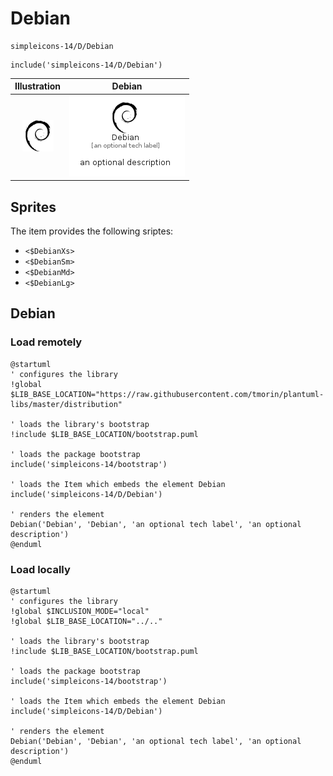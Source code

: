 # Debian


```text
simpleicons-14/D/Debian
```

```text
include('simpleicons-14/D/Debian')
```



| Illustration | Debian |
| :---: | :---: |
| ![illustration for Illustration](../../simpleicons-14/D/Debian.png) | ![illustration for Debian](../../simpleicons-14/D/Debian.Local.png) |



## Sprites
The item provides the following sriptes:

- `<$DebianXs>`
- `<$DebianSm>`
- `<$DebianMd>`
- `<$DebianLg>`





## Debian

### Load remotely
```plantuml
@startuml
' configures the library
!global $LIB_BASE_LOCATION="https://raw.githubusercontent.com/tmorin/plantuml-libs/master/distribution"

' loads the library's bootstrap
!include $LIB_BASE_LOCATION/bootstrap.puml

' loads the package bootstrap
include('simpleicons-14/bootstrap')

' loads the Item which embeds the element Debian
include('simpleicons-14/D/Debian')

' renders the element
Debian('Debian', 'Debian', 'an optional tech label', 'an optional description')
@enduml
```

### Load locally
```plantuml
@startuml
' configures the library
!global $INCLUSION_MODE="local"
!global $LIB_BASE_LOCATION="../.."

' loads the library's bootstrap
!include $LIB_BASE_LOCATION/bootstrap.puml

' loads the package bootstrap
include('simpleicons-14/bootstrap')

' loads the Item which embeds the element Debian
include('simpleicons-14/D/Debian')

' renders the element
Debian('Debian', 'Debian', 'an optional tech label', 'an optional description')
@enduml
```

